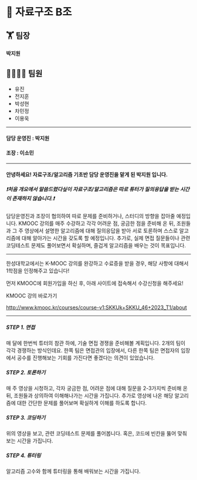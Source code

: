 # 📝 자료구조 B조
## 🏋 팀장
**박지원**
## 👨‍👨‍👧‍👦 팀원</br>
* 유진</br>
* 전지훈</br>
* 박성현</br>
* 차민정</br>
* 이용욱</br>


-------------
#### 담당 운영진 : 박지원
#### 조장 : 이소민
---

#### 안녕하세요! 자료구조/알고리즘 기초반 담당 운영진을 맡게 된 박지원 입니다. 

##### ❗처음 개요에서 말씀드렸다싶이 자료구조/알고리즘은 따로 튜터가 질의응답을 받는 시간이 존재하지 않습니다.❗

담당운영진과 조장이 협의하여 따로 문제를  준비하거나, 스터디의 방향을 잡아줄 예정입니다. KMOOC 강의를 매주 수강하고 각각 어려운 점, 궁금한 점을 준비해 온 뒤, 조원들과 그 주 영상에서 설명한 알고리즘에 대해 질의응답을 받아 서로 토론하며 스스로 알고리즘에 대해 알아가는 시간을 갖도록 할 예정입니다. 추가로, 실제 면접 질문들이나 관련 코딩테스트 문제도 풀어보면서 확실하며, 즐겁게 알고리즘을 배우는 것이 목표입니다.

---

한성대학교에서는 K-MOOC 강의를 완강하고 수료증을 받을 경우, 해당 사항에 대해서 1학점을 인정해주고 있습니다!

먼저 KMOOC에 회원가입을 하신 후, 아래 사이트에 접속해서 수강신청을 해주세요!

KMOOC 강의 바로가기

http://www.kmooc.kr/courses/course-v1:SKKUk+SKKU_46+2023_T1/about



---

##### STEP 1. 면접

매 달에 한번씩 튜터의 참관 하에, 기술 면접 경쟁을 준비해볼 계획입니다. 2개의 팀이 각각 경쟁하는 방식인데요. 한쪽 팀은 면접관의 입장에서, 다른 한쪽 팀은 면접자의 입장에서 공수를 진행해보는 기회를 가진다면 좋겠다는 의견이 있었습니다.

##### STEP 2. 토론하기

매 주 영상을 시청하고, 각자 궁금한 점, 어려운 점에 대해 질문을 2-3가지씩 준비해 온 뒤, 조원들과 상의하여 이해해나가는 시간을 가집니다. 추가로 영상에 나온 해당 알고리즘에 대한 간단한 문제를 풀어보며 확실하게 이해를 하도록 합니다.

##### STEP 3. 코딩하기

위의 영상을 보고, 관련 코딩테스트 문제를 풀어봅니다. 혹은, 코드에 빈칸을 뚫어 맞춰보는 시간을 가집니다.

##### STEP 4. 튜터링

알고리즘 고수와 함께 튜터링을 통해 배워보는 시간을 가집니다.
